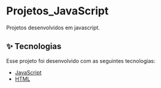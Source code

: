 # Projetos_JavaScript

Projetos desenvolvidos em javascript.

## ✨ Tecnologias

Esse projeto foi desenvolvido com as seguintes tecnologias:

- [JavaScript](https://www.javascript.com/)
- [HTML](https://developer.mozilla.org/pt-BR/docs/Web/HTML)

